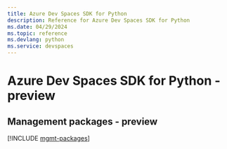 ```yaml
---
title: Azure Dev Spaces SDK for Python
description: Reference for Azure Dev Spaces SDK for Python
ms.date: 04/29/2024
ms.topic: reference
ms.devlang: python
ms.service: devspaces
---
```

# Azure Dev Spaces SDK for Python - preview

## Management packages - preview
[!INCLUDE [mgmt-packages](dev-spaces-mgmt-index.md)]